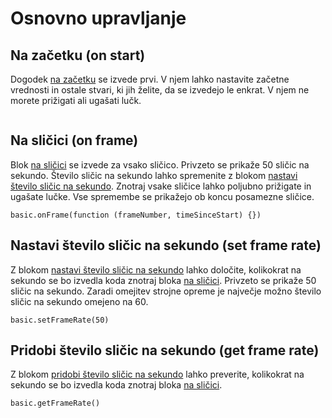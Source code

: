 # Osnovno upravljanje

## Na začetku (on start)

Dogodek [na začetku](/blocks/on-start) se izvede prvi. V njem lahko nastavite začetne
vrednosti in ostale stvari, ki jih želite, da se izvedejo le enkrat. V njem ne morete
prižigati ali ugašati lučk.

```blocks
```

## Na sličici (on frame)

Blok [na sličici](/reference/basic/on-frame) se izvede za vsako sličico. Privzeto se
prikaže 50 sličic na sekundo. Število sličic na sekundo lahko spremenite z blokom
[nastavi število sličic na sekundo](/reference/basic/set-frame-rate). Znotraj vsake
sličice lahko poljubno prižigate in ugašate lučke. Vse spremembe se prikažejo ob
koncu posamezne sličice.

```blocks
basic.onFrame(function (frameNumber, timeSinceStart) {})
```

## Nastavi število sličic na sekundo (set frame rate)

Z blokom [nastavi število sličic na sekundo](/reference/basic/set-frame-rate) lahko
določite, kolikokrat na sekundo se bo izvedla koda znotraj bloka [na sličici](/reference/basic/on-frame).
Privzeto se prikaže 50 sličic na sekundo. Zaradi omejitev strojne opreme je največje
možno število sličic na sekundo omejeno na 60.

```block
basic.setFrameRate(50)
```

## Pridobi število sličic na sekundo (get frame rate)

Z blokom [pridobi število sličic na sekundo](/reference/basic/get-frame-rate) lahko
preverite, kolikokrat na sekundo se bo izvedla koda znotraj bloka [na sličici](/reference/basic/on-frame).

```block
basic.getFrameRate()
```
